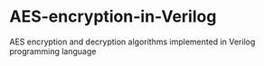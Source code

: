 # AES-encryption-in-Verilog
AES encryption and decryption algorithms implemented in Verilog programming language
